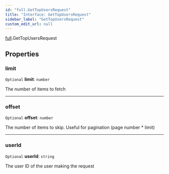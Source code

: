```yaml
---
id: "full.GetTopUsersRequest"
title: "Interface: GetTopUsersRequest"
sidebar_label: "GetTopUsersRequest"
custom_edit_url: null
---
```


[full](../namespaces/full.md).GetTopUsersRequest

## Properties

### limit

 `Optional` **limit**: `number`

The number of items to fetch

___

### offset

 `Optional` **offset**: `number`

The number of items to skip. Useful for pagination (page number * limit)

___

### userId

 `Optional` **userId**: `string`

The user ID of the user making the request
